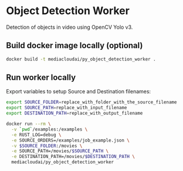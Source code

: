 # Object Detection Worker
Detection of objects in video using OpenCV Yolo v3.

## Build docker image locally (optional)

```bash
docker build -t mediacloudai/py_object_detection_worker .
```

## Run worker locally

Export variables to setup Source and Destination filenames:
```bash
export SOURCE_FOLDER=replace_with_folder_with_the_source_filename
export SOURCE_PATH=replace_with_input_filename
export DESTINATION_PATH=replace_with_output_filename
```

```bash
docker run --rm \
  -v `pwd`/examples:/examples \
  -e RUST_LOG=debug \
  -e SOURCE_ORDERS=/examples/job_example.json \
  -v $SOURCE_FOLDER:/movies \
  -e SOURCE_PATH=/movies/$SOURCE_PATH \
  -e DESTINATION_PATH=/movies/$DESTINATION_PATH \
  mediacloudai/py_object_detection_worker
```
